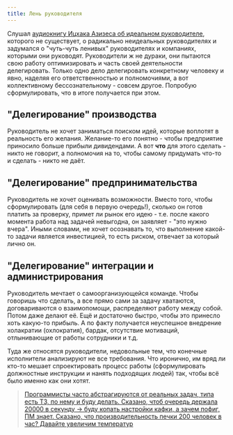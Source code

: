 ```yaml
---
title: Лень руководителя
---
```


Слушал [аудиокнигу Ицхака Азизеса об идеальном руководителе](https://www.litres.ru/ichak-adizes/idealnyy-rukovoditel-pochemu-im-nelzya-stat-i-chto-iz-6370794/?lfrom=205864866&ref_key=b97b82fc9bd4d5fd8734a610778bc96867d44b614694492fecf757a745ea2658&ref_offer=1), которого не существует, о радикально неидеальных руководителях и задумался о "чуть-чуть ленивых" руководителях и компаниях, которыми они руководят. Руководители ж не дураки, они пытаются свою работу оптимизировать и часть своей деятельности делегировать. Только одно дело делегировать конкретному человеку и явно, наделяя его ответственностью и полномочиями, а вот коллективному бессознательному - совсем другое. Попробую сформулировать, что в итоге получается при этом.

## "Делегирование" производства

Руководитель не хочет заниматься поиском идей, которые воплотят в реальность его желания. Желание-то его понятно - чтобы предприятие приносило больше прибыли дивидендами. А вот **что** для этого сделать - никто не говорит, а полномочия на то, чтобы самому придумать что-то и сделать - никто не даёт.

## "Делегирование" предпринимательства

Руководитель не хочет оценивать возможности. Вместо того, чтобы сформулировать (для себя в первую очередь!), сколько он готов платить за проверку, примет ли рынок его идею - т.е. после какого момента работа над задачей невыгодна, он заявляет - "это нужно вчера". Иными словами, не хочет осознавать то, что выполнение какой-то задачи является инвестицией, то есть риском, отвечает за который лично он.

## "Делегирование" интеграции и администрирования

Руководитель мечтает о самоорганизующейся команде. Чтобы говоришь что сделать, а все прямо сами за задачу хватаются, договариваются о взаимопомощи, распределяют работу между собой. Потом даже делают её. Ещё и достаточно быстро, чтобы это принесло хоть какую-то прибыль. А по факту получается неуспешное внедрение холакратии (охлократия), бардак, отсутствие мотиваций, отлынивающие от работы сотрудники и т.д.

Туда же относятся руководители, недовольные тем, что конечные исполнители анализируют не все требования. Что иронично, им вряд ли кто-то мешает спроектировать процесс работы (сформулировать должностные инструкции и нанять подходящих людей) так, чтобы всё было именно как они хотят.

> [Программисты часто абстрагируются от реальных задач, типа есть ТЗ, по нему и буду делать. Сказано, чтоб очередь держала 20000 в секунду -> буду копать настройки кафки, а зачем пофиг, ПМ знает. Сказано, что производительность печки 200 человек в час? Давайте увеличим температур](https://twitter.com/meowthsli/status/1238163018107813890)
